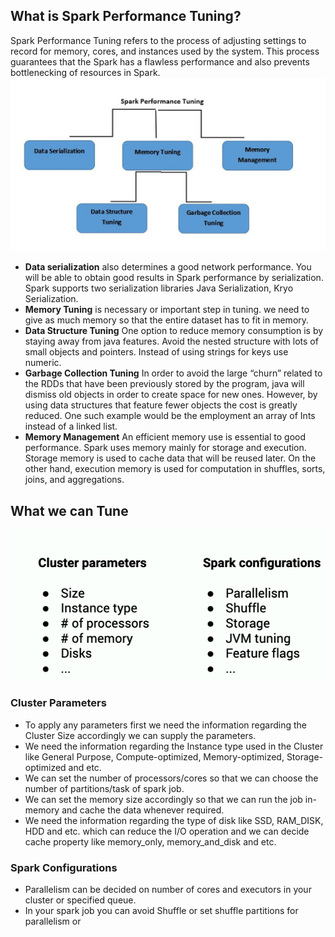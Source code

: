 ## What is Spark Performance Tuning?

Spark Performance Tuning refers to the process of adjusting settings to record for memory, cores, and instances used by the system. This process guarantees that the Spark has a flawless performance and also prevents bottlenecking of resources in Spark.
![Spark](https://github.com/gurditsingh/blog/blob/gh-pages/_screenshots/spark-tuning.jpg?raw=true)

 - **Data serialization** also determines a good network performance. You will be able to obtain good results in Spark performance by serialization. Spark supports two serialization libraries Java Serialization, Kryo Serialization.
 - **Memory Tuning** is necessary or important step in tuning. we need to give as much memory so that the entire dataset has to fit in memory.
 -  **Data Structure Tuning** One option to reduce memory consumption is by staying away from java features. Avoid the nested structure with lots of small objects and pointers. Instead of using strings for keys use numeric.
 -  **Garbage Collection Tuning** In order to avoid the large “churn” related to the RDDs that have been previously stored by the program, java will dismiss old objects in order to create space for new ones. However, by using data structures that feature fewer objects the cost is greatly reduced. One such example would be the employment an array of Ints instead of a linked list.
 -  **Memory Management** An efficient memory use is essential to good performance. Spark uses memory mainly for storage and execution. Storage memory is used to cache data that will be reused later. On the other hand, execution memory is used for computation in shuffles, sorts, joins, and aggregations.

## What we can Tune

![Spark](https://github.com/gurditsingh/blog/blob/gh-pages/_screenshots/spark-tuning2.png?raw=true)

### Cluster Parameters

 - To apply any parameters first we need the information regarding the Cluster Size accordingly we can supply the parameters.
 - We need the information regarding the Instance type used in the Cluster like General Purpose, Compute-optimized, Memory-optimized, Storage-optimized and etc.
 - We can set the number of processors/cores so that we can choose the number of partitions/task of spark job.
 - We can set the memory size accordingly so that we can run the job in-memory and cache the data whenever required.
 - We need the information regarding the type of disk like SSD, RAM_DISK, HDD and etc. which can reduce the I/O operation and we can decide cache property like memory_only, memory_and_disk and etc.  

### Spark Configurations

 - Parallelism can be decided on number of cores and executors in your cluster or specified queue.
 - In your spark job you can avoid Shuffle or set shuffle partitions for parallelism or 

<!--stackedit_data:
eyJoaXN0b3J5IjpbNzAxNjA4OTkzLDIwMTQwNTc3ODUsLTEwNT
U4MTQ4MDcsLTE3NzY0MTUzNzQsMTYwNjkzNjA5Nyw1ODQ3NzM4
MzksMTQzNzI5MTY0NSwtMjA4ODc0NjYxMiwzOTA4Mjc2OTcsLT
Y0MDY4ODc2NSw0NTQwOTgyOTAsLTEyNDU2MTkxMTQsMTYyNzg1
NDAxNywtMTc5NzcwMjY0OCwtMTY1NDMwMDM1LDc4NjM4MzQ4NS
wtNzMwMzYxMzI3LC0yMDMwNzAyOTI2LDUzODg1Mjk4NiwyNzQ1
NzEyMDddfQ==
-->